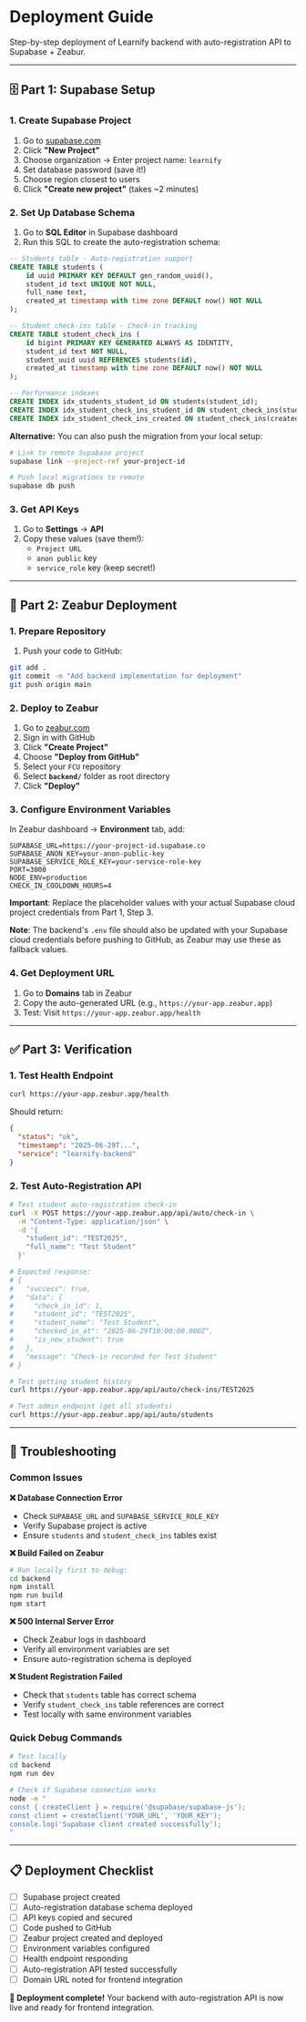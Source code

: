 # Deployment Guide

Step-by-step deployment of Learnify backend with auto-registration API to Supabase + Zeabur.

---

## 🗄️ **Part 1: Supabase Setup**

### 1. Create Supabase Project
1. Go to [supabase.com](https://supabase.com)
2. Click **"New Project"**
3. Choose organization → Enter project name: `learnify`
4. Set database password (save it!)
5. Choose region closest to users
6. Click **"Create new project"** (takes ~2 minutes)

### 2. Set Up Database Schema
1. Go to **SQL Editor** in Supabase dashboard
2. Run this SQL to create the auto-registration schema:

```sql
-- Students table - Auto-registration support
CREATE TABLE students (
    id uuid PRIMARY KEY DEFAULT gen_random_uuid(),
    student_id text UNIQUE NOT NULL,
    full_name text,
    created_at timestamp with time zone DEFAULT now() NOT NULL
);

-- Student check-ins table - Check-in tracking
CREATE TABLE student_check_ins (
    id bigint PRIMARY KEY GENERATED ALWAYS AS IDENTITY,
    student_id text NOT NULL,
    student_uuid uuid REFERENCES students(id),
    created_at timestamp with time zone DEFAULT now() NOT NULL
);

-- Performance indexes
CREATE INDEX idx_students_student_id ON students(student_id);
CREATE INDEX idx_student_check_ins_student_id ON student_check_ins(student_id);
CREATE INDEX idx_student_check_ins_created ON student_check_ins(created_at DESC);
```

**Alternative:** You can also push the migration from your local setup:
```bash
# Link to remote Supabase project
supabase link --project-ref your-project-id

# Push local migrations to remote
supabase db push
```

### 3. Get API Keys
1. Go to **Settings** → **API**
2. Copy these values (save them!):
   - `Project URL` 
   - `anon public` key
   - `service_role` key (keep secret!)

---

## 🚀 **Part 2: Zeabur Deployment**

### 1. Prepare Repository
1. Push your code to GitHub:
```bash
git add .
git commit -m "Add backend implementation for deployment"
git push origin main
```

### 2. Deploy to Zeabur
1. Go to [zeabur.com](https://zeabur.com)
2. Sign in with GitHub
3. Click **"Create Project"**
4. Choose **"Deploy from GitHub"**
5. Select your `FCU` repository
6. Select **`backend/`** folder as root directory
7. Click **"Deploy"**

### 3. Configure Environment Variables
In Zeabur dashboard → **Environment** tab, add:

```
SUPABASE_URL=https://your-project-id.supabase.co
SUPABASE_ANON_KEY=your-anon-public-key
SUPABASE_SERVICE_ROLE_KEY=your-service-role-key
PORT=3000
NODE_ENV=production
CHECK_IN_COOLDOWN_HOURS=4
```

**Important**: Replace the placeholder values with your actual Supabase cloud project credentials from Part 1, Step 3.

**Note**: The backend's `.env` file should also be updated with your Supabase cloud credentials before pushing to GitHub, as Zeabur may use these as fallback values.

### 4. Get Deployment URL
1. Go to **Domains** tab in Zeabur
2. Copy the auto-generated URL (e.g., `https://your-app.zeabur.app`)
3. Test: Visit `https://your-app.zeabur.app/health`

---

## ✅ **Part 3: Verification**

### 1. Test Health Endpoint
```bash
curl https://your-app.zeabur.app/health
```
Should return:
```json
{
  "status": "ok",
  "timestamp": "2025-06-29T...",
  "service": "learnify-backend"
}
```

### 2. Test Auto-Registration API
```bash
# Test student auto-registration check-in
curl -X POST https://your-app.zeabur.app/api/auto/check-in \
  -H "Content-Type: application/json" \
  -d '{
    "student_id": "TEST2025",
    "full_name": "Test Student"
  }'

# Expected response:
# {
#   "success": true,
#   "data": {
#     "check_in_id": 1,
#     "student_id": "TEST2025",
#     "student_name": "Test Student",
#     "checked_in_at": "2025-06-29T10:00:00.000Z",
#     "is_new_student": true
#   },
#   "message": "Check-in recorded for Test Student"
# }

# Test getting student history
curl https://your-app.zeabur.app/api/auto/check-ins/TEST2025

# Test admin endpoint (get all students)
curl https://your-app.zeabur.app/api/auto/students
```

---

## 🔧 **Troubleshooting**

### Common Issues

**❌ Database Connection Error**
- Check `SUPABASE_URL` and `SUPABASE_SERVICE_ROLE_KEY`
- Verify Supabase project is active
- Ensure `students` and `student_check_ins` tables exist

**❌ Build Failed on Zeabur**
```bash
# Run locally first to debug:
cd backend
npm install
npm run build
npm start
```

**❌ 500 Internal Server Error**
- Check Zeabur logs in dashboard
- Verify all environment variables are set
- Ensure auto-registration schema is deployed

**❌ Student Registration Failed**
- Check that `students` table has correct schema
- Verify `student_check_ins` table references are correct
- Test locally with same environment variables

### Quick Debug Commands
```bash
# Test locally
cd backend
npm run dev

# Check if Supabase connection works
node -e "
const { createClient } = require('@supabase/supabase-js');
const client = createClient('YOUR_URL', 'YOUR_KEY');
console.log('Supabase client created successfully');
"
```

---

## 📋 **Deployment Checklist**

- [ ] Supabase project created
- [ ] Auto-registration database schema deployed
- [ ] API keys copied and secured
- [ ] Code pushed to GitHub
- [ ] Zeabur project created and deployed
- [ ] Environment variables configured
- [ ] Health endpoint responding
- [ ] Auto-registration API tested successfully
- [ ] Domain URL noted for frontend integration

**🎉 Deployment complete!** Your backend with auto-registration API is now live and ready for frontend integration.